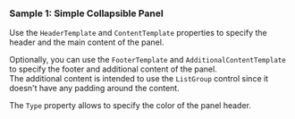 ### Sample 1: Simple Collapsible Panel

Use the `HeaderTemplate` and `ContentTemplate` properties to specify the header and the main content of the panel.

Optionally, you can use the `FooterTemplate` and `AdditionalContentTemplate` to specify the footer and additional content of the panel.  
The additional content is intended to use the `ListGroup` control since it doesn't have any padding around the content.

The `Type` property allows to specify the color of the panel header.